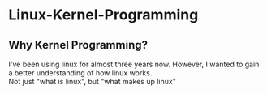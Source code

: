 # Linux-Kernel-Programming

## Why Kernel Programming?

I've been using linux for almost three years now.
However, I wanted to gain a better understanding of how linux works.  
Not just "what is linux", but "what makes up linux"
